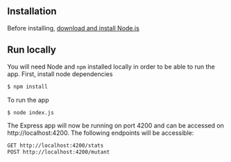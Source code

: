 ## Installation

Before installing, [download and install Node.js](https://nodejs.org/en/download/)

## Run locally

You will need Node and `npm` installed locally in order to be able to run the app. First, install node dependencies

```bash
$ npm install
```

To run the app

```bash
$ node index.js
```

The Express app will now be running on port 4200 and can be accessed on http://localhost:4200. The following endpoints will be accessible:

```bash
GET http://localhost:4200/stats
POST http://localhost:4200/mutant
```
